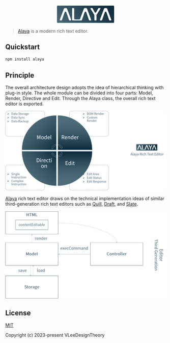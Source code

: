 <p align="center">
  <a href="https://github.com/vleedesigntheory/alaya" title="Alaya"><img alt="Alaya Logo" src="assets/logo.png" width="180"></a>
</p>

> [Alaya](https://github.com/vleedesigntheory/alaya) is a modern rich text editor.

## Quickstart

```js
npm install alaya
```

## Principle

The overall architecture design adopts the idea of hierarchical thinking with plug-in style. The whole module can be divided into four parts: Model, Render, Directive and Edit. Through the Alaya class, the overall rich text editor is exported.

![architecture](assets/architecture.png)

[Alaya](https://github.com/vleedesigntheory/alaya) rich text editor draws on the technical implementation ideas of similar third-generation rich text editors such as [Quill](https://quilljs.com/), [Draft](https://draftjs.org/), and [Slate](https://www.slatejs.org/examples/richtext).

![technology](assets/technology.png)

## License

[MIT](http://opensource.org/licenses/MIT)

Copyright (c) 2023-present VLeeDesignTheory
